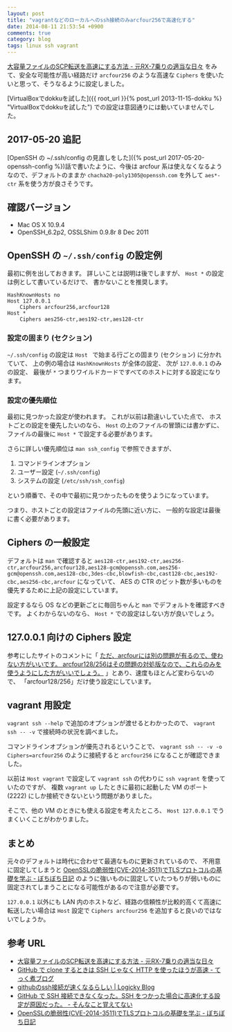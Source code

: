 ```yaml
---
layout: post
title: "vagrantなどのローカルへのssh接続のみarcfour256で高速化する"
date: 2014-08-11 21:53:54 +0900
comments: true
category: blog
tags: linux ssh vagrant
---
```

[大容量ファイルのSCP転送を高速にする方法 - 元RX-7乗りの適当な日々](http://d.hatena.ne.jp/rx7/20101025/p1 "大容量ファイルのSCP転送を高速にする方法 - 元RX-7乗りの適当な日々")
をみて、安全な可能性が高い経路だけ `arcfour256` のような高速な `Ciphers` を使いたいと思って、そうなるように設定しました。

[VirtualBoxでdokkuを試した]({{ root_url }}{% post_url 2013-11-15-dokku %} "VirtualBoxでdokkuを試した")
での設定は意図通りには動いていませんでした。

<!--more-->

## 2017-05-20 追記

[OpenSSH の ~/.ssh/config の見直しをした]({% post_url 2017-05-20-openssh-config %})話で書いたように、今後は arcfour 系は使えなくなるようなので、デフォルトのままか `chacha20-poly1305@openssh.com` を外して `aes*-ctr` 系を使う方が良さそうです。

## 確認バージョン

- Mac OS X 10.9.4
- OpenSSH_6.2p2, OSSLShim 0.9.8r 8 Dec 2011

## OpenSSH の `~/.ssh/config` の設定例

最初に例を出しておきます。
詳しいことは説明は後でしますが、
`Host *` の設定は例として書いているだけで、
書かないことを推奨します。

```text ~/.ssh/config
HashKnownHosts no
Host 127.0.0.1
	Ciphers arcfour256,arcfour128
Host *
	Ciphers aes256-ctr,aes192-ctr,aes128-ctr
```

### 設定の固まり (セクション)

`~/.ssh/config` の設定は `Host ` で始まる行ごとの固まり (セクション) に分かれていて、
上の例の場合は `HashKnownHosts` が全体の設定、
次が `127.0.0.1` のみの設定、
最後が `*` つまりワイルドカードですべてのホストに対する設定になります。

### 設定の優先順位

最初に見つかった設定が使われます。
これが以前は勘違いしていた点で、
ホストごとの設定を優先したいのなら、
`Host` の上のファイルの冒頭には書かずに、
ファイルの最後に `Host *` で設定する必要があります。

さらに詳しい優先順位は `man ssh_config` で参照できますが、

1. コマンドラインオプション
2. ユーザー設定 (`~/.ssh/config`)
3. システムの設定 (`/etc/ssh/ssh_config`)

という順番で、その中で最初に見つかったものを使うようになっています。

つまり、ホストごとの設定はファイルの先頭に近い方に、
一般的な設定は最後に書く必要があります。

## Ciphers の一般設定

デフォルトは `man` で確認すると
`aes128-ctr,aes192-ctr,aes256-ctr,arcfour256,arcfour128,aes128-gcm@openssh.com,aes256-gcm@openssh.com,aes128-cbc,3des-cbc,blowfish-cbc,cast128-cbc,aes192-cbc,aes256-cbc,arcfour`
になっていて、
AES の CTR のビット数が多いものを優先するために上記の設定にしています。

設定するなら OS などの更新ごとに毎回ちゃんと `man` でデフォルトを確認すべきです。
よくわからないのなら、
`Host *` での設定はしない方が良いでしょう。

## 127.0.0.1 向けの Ciphers 設定

参考にしたサイトのコメントに「
[ただ、arcfourには別の問題が有るので、使わない方がいいです。 arcfour128/256はその問題の対処版なので、これらのみを使うようにした方がいいでしょう。](http://d.hatena.ne.jp/rx7/20101025/p1#c1291741909 "ただ、arcfourには別の問題が有るので、使わない方がいいです。 arcfour128/256はその問題の対処版なので、これらのみを使うようにした方がいいでしょう。")
」とあり、速度もほとんど変わらないので、
「arcfour128/256」だけ使う設定にしています。

## vagrant 用設定

`vagrant ssh --help` で追加のオプションが渡せるとわかったので、
`vagrant ssh -- -v` で接続時の状況を調べました。

コマンドラインオプションが優先されるということで、
`vagrant ssh -- -v -o Ciphers=arcfour256`
のように接続すると `arcfour256` になることが確認できました。

以前は `Host vagrant` で設定して `vagrant ssh` の代わりに `ssh vagrant` を使っていたのですが、
複数 `vagrant up` したときに最初に起動した VM のポート (2222) にしか接続できないという問題がありました。

そこで、他の VM のときにも使える設定を考えたところ、
`Host 127.0.0.1` でうまくいくことがわかりました。

## まとめ

元々のデフォルトは時代に合わせて最適なものに更新されているので、
不用意に固定してしまうと
[OpenSSLの脆弱性(CVE-2014-3511)でTLSプロトコルの基礎を学ぶ - ぼちぼち日記](http://d.hatena.ne.jp/jovi0608/20140808/1407483168 "OpenSSLの脆弱性(CVE-2014-3511)でTLSプロトコルの基礎を学ぶ - ぼちぼち日記")
のように強いものに固定していたつもりが弱いものに固定されてしまうことになる可能性があるので注意が必要です。

`127.0.0.1` 以外にも LAN 内のホストなど、経路の信頼性が比較的高くて高速に転送したい場合は `Host` 設定で `Ciphers arcfour256` を追加すると良いのではないでしょうか。

## 参考 URL

- [大容量ファイルのSCP転送を高速にする方法 - 元RX-7乗りの適当な日々](http://d.hatena.ne.jp/rx7/20101025/p1 "大容量ファイルのSCP転送を高速にする方法 - 元RX-7乗りの適当な日々")
- [GitHub で clone するときは SSH じゃなく HTTP を使ったほうが高速 - てっく煮ブログ](http://tech.nitoyon.com/ja/blog/2013/01/11/github-clone-http/ "GitHub で clone するときは SSH じゃなく HTTP を使ったほうが高速 - てっく煮ブログ")
- [githubのssh接続が速くなるらしい \| Logicky Blog](http://endoyuta.com/2014/03/12/github%E3%81%AEssh%E6%8E%A5%E7%B6%9A%E3%81%8C%E9%80%9F%E3%81%8F%E3%81%AA%E3%82%8B%E3%82%89%E3%81%97%E3%81%84/ "githubのssh接続が速くなるらしい \| Logicky Blog")
- [GitHub で SSH 接続できなくなった。SSH をつかった場合に高速化する設定が原因だった。 - そんなこと覚えてない](http://blog.eiel.info/blog/2013/11/09/no-mathcing-cipher-found-on-github/ "GitHub で SSH 接続できなくなった。SSH をつかった場合に高速化する設定が原因だった。 - そんなこと覚えてない")
- [OpenSSLの脆弱性(CVE-2014-3511)でTLSプロトコルの基礎を学ぶ - ぼちぼち日記](http://d.hatena.ne.jp/jovi0608/20140808/1407483168 "OpenSSLの脆弱性(CVE-2014-3511)でTLSプロトコルの基礎を学ぶ - ぼちぼち日記")
